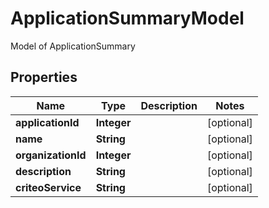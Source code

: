 

# ApplicationSummaryModel

Model of ApplicationSummary

## Properties

| Name | Type | Description | Notes |
|------------ | ------------- | ------------- | -------------|
|**applicationId** | **Integer** |  |  [optional] |
|**name** | **String** |  |  [optional] |
|**organizationId** | **Integer** |  |  [optional] |
|**description** | **String** |  |  [optional] |
|**criteoService** | **String** |  |  [optional] |




